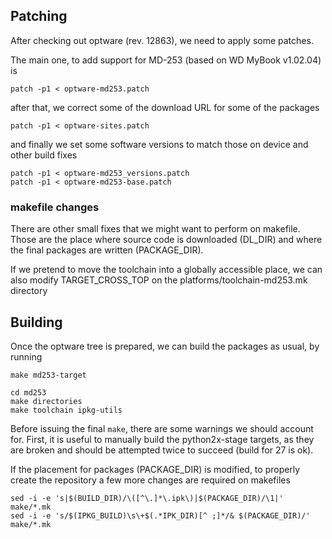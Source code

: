 
## Patching

After checking out optware (rev. 12863), we need to apply some patches.

The main one, to add support for MD-253 (based on WD MyBook v1.02.04) is

    patch -p1 < optware-md253.patch

after that, we correct some of the download URL for some of the packages

    patch -p1 < optware-sites.patch

and finally we set some software versions to match those on device and other build fixes

    patch -p1 < optware-md253_versions.patch
    patch -p1 < optware-md253-base.patch

### makefile changes

There are other small fixes that we might want to perform on makefile. Those are the place where source code is downloaded (DL_DIR) and where the final packages are written (PACKAGE_DIR).


If we pretend to move the toolchain into a globally accessible place, we can also modify TARGET_CROSS_TOP on the platforms/toolchain-md253.mk directory

## Building

Once the optware tree is prepared, we can build the packages as usual, by running

    make md253-target
    
    cd md253
    make directories
    make toolchain ipkg-utils

Before issuing the final `make`, there are some warnings we should account for. First, it is useful to manually build the python2x-stage targets, as they are broken and should be attempted twice to succeed (build for 27 is ok). 

If the placement for packages (PACKAGE_DIR) is modified, to properly create the repository a few more changes are required on makefiles

    sed -i -e 's|$(BUILD_DIR)/\([^\.]*\.ipk\)|$(PACKAGE_DIR)/\1|' make/*.mk
    sed -i -e 's/$(IPKG_BUILD)\s\+$(.*IPK_DIR)[^ ;]*/& $(PACKAGE_DIR)/' make/*.mk

